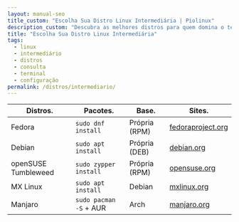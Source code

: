 ```yaml
---
layout: manual-seo
title_custom: "Escolha Sua Distro Linux Intermediária | Piolinux"
description_custom: "Descubra as melhores distros para quem domina o terminal: Fedora, Debian, openSUSE. Mais controle e desempenho!"
title: "Escolha Sua Distro Linux Intermediária"
tags:
  - linux
  - intermediário
  - distros
  - consulta
  - terminal
  - configuração
permalink: /distros/intermediario/
---
```



<section>







  <table class="evergreen-table">
  <thead>
    <tr>
      <th>Distros.</th>
      <th>Pacotes.</th>
      <th>Base.</th>
      <th>Sites.</th>
    </tr>
  </thead>
  <tbody>
    <tr>
      <td data-label="Distros">Fedora</td>
      <td data-label="Pacotes"><code>sudo dnf install</code></td>
      <td data-label="Base">Própria (RPM)</td>
      <td data-label="Site"><a href="https://fedoraproject.org" target="_blank" rel="noopener noreferrer">fedoraproject.org</a></td>
    </tr>
    <tr>
      <td data-label="Distros">Debian</td>
      <td data-label="Pacotes"><code>sudo apt install</code></td>
      <td data-label="Base">Própria (DEB)</td>
      <td data-label="Site"><a href="https://debian.org" target="_blank" rel="noopener noreferrer">debian.org</a></td>
    </tr>
    <tr>
      <td data-label="Distros">openSUSE Tumbleweed</td>
      <td data-label="Pacotes"><code>sudo zypper install</code></td>
      <td data-label="Base">Própria (RPM)</td>
      <td data-label="Site"><a href="https://opensuse.org" target="_blank" rel="noopener noreferrer">opensuse.org</a></td>
    </tr>
    <tr>
      <td data-label="Distros">MX Linux</td>
      <td data-label="Pacotes"><code>sudo apt install</code></td>
      <td data-label="Base">Debian</td>
      <td data-label="Site"><a href="https://mxlinux.org" target="_blank" rel="noopener noreferrer">mxlinux.org</a></td>
    </tr>
    <tr>
      <td data-label="Distros">Manjaro</td>
      <td data-label="Pacotes"><code>sudo pacman -S</code> + AUR</td>
      <td data-label="Base">Arch</td>
      <td data-label="Site"><a href="https://manjaro.org" target="_blank" rel="noopener noreferrer">manjaro.org</a></td>
    </tr>
  </tbody>
</table>



</section>


